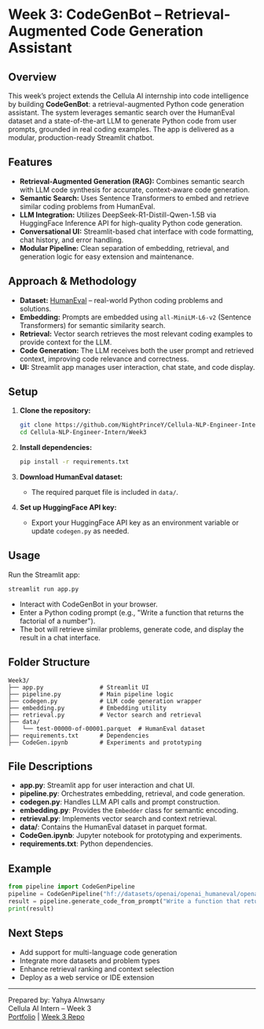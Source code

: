 # Week 3: CodeGenBot – Retrieval-Augmented Code Generation Assistant

## Overview
This week’s project extends the Cellula AI internship into code intelligence by building **CodeGenBot**: a retrieval-augmented Python code generation assistant. The system leverages semantic search over the HumanEval dataset and a state-of-the-art LLM to generate Python code from user prompts, grounded in real coding examples. The app is delivered as a modular, production-ready Streamlit chatbot.

## Features
- **Retrieval-Augmented Generation (RAG):** Combines semantic search with LLM code synthesis for accurate, context-aware code generation.
- **Semantic Search:** Uses Sentence Transformers to embed and retrieve similar coding problems from HumanEval.
- **LLM Integration:** Utilizes DeepSeek-R1-Distill-Qwen-1.5B via HuggingFace Inference API for high-quality Python code generation.
- **Conversational UI:** Streamlit-based chat interface with code formatting, chat history, and error handling.
- **Modular Pipeline:** Clean separation of embedding, retrieval, and generation logic for easy extension and maintenance.

## Approach & Methodology
- **Dataset:** [HumanEval](https://huggingface.co/datasets/openai_humaneval) – real-world Python coding problems and solutions.
- **Embedding:** Prompts are embedded using `all-MiniLM-L6-v2` (Sentence Transformers) for semantic similarity search.
- **Retrieval:** Vector search retrieves the most relevant coding examples to provide context for the LLM.
- **Code Generation:** The LLM receives both the user prompt and retrieved context, improving code relevance and correctness.
- **UI:** Streamlit app manages user interaction, chat state, and code display.

## Setup
1. **Clone the repository:**
   ```bash
   git clone https://github.com/NightPrinceY/Cellula-NLP-Engineer-Intern.git
   cd Cellula-NLP-Engineer-Intern/Week3
   ```
2. **Install dependencies:**
   ```bash
   pip install -r requirements.txt
   ```
3. **Download HumanEval dataset:**
   - The required parquet file is included in `data/`.

4. **Set up HuggingFace API key:**
   - Export your HuggingFace API key as an environment variable or update `codegen.py` as needed.

## Usage
Run the Streamlit app:
```bash
streamlit run app.py
```
- Interact with CodeGenBot in your browser.
- Enter a Python coding prompt (e.g., "Write a function that returns the factorial of a number").
- The bot will retrieve similar problems, generate code, and display the result in a chat interface.

## Folder Structure
```
Week3/
├── app.py                # Streamlit UI
├── pipeline.py           # Main pipeline logic
├── codegen.py            # LLM code generation wrapper
├── embedding.py          # Embedding utility
├── retrieval.py          # Vector search and retrieval
├── data/
│   └── test-00000-of-00001.parquet  # HumanEval dataset
├── requirements.txt      # Dependencies
├── CodeGen.ipynb         # Experiments and prototyping
```

## File Descriptions
- **app.py**: Streamlit app for user interaction and chat UI.
- **pipeline.py**: Orchestrates embedding, retrieval, and code generation.
- **codegen.py**: Handles LLM API calls and prompt construction.
- **embedding.py**: Provides the `Embedder` class for semantic encoding.
- **retrieval.py**: Implements vector search and context retrieval.
- **data/**: Contains the HumanEval dataset in parquet format.
- **CodeGen.ipynb**: Jupyter notebook for prototyping and experiments.
- **requirements.txt**: Python dependencies.

## Example
```python
from pipeline import CodeGenPipeline
pipeline = CodeGenPipeline("hf://datasets/openai/openai_humaneval/openai_humaneval/test-00000-of-00001.parquet")
result = pipeline.generate_code_from_prompt("Write a function that returns the factorial of a number")
print(result)
```

## Next Steps
- Add support for multi-language code generation
- Integrate more datasets and problem types
- Enhance retrieval ranking and context selection
- Deploy as a web service or IDE extension

---
Prepared by: Yahya Alnwsany  
Cellula AI Intern – Week 3  
[Portfolio](https://nightprincey.github.io/Portfolio/) | [Week 3 Repo](https://github.com/NightPrinceY/Cellula-NLP-Engineer-Intern/tree/main/Week3/) 